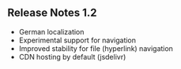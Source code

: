 Release Notes 1.2
-----

- German localization
- Experimental support for navigation
- Improved stability for file (hyperlink) navigation
- CDN hosting by default (jsdelivr)

